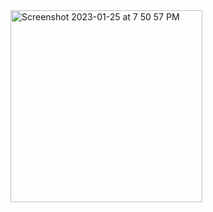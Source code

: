 <img width="307" alt="Screenshot 2023-01-25 at 7 50 57 PM" src="https://user-images.githubusercontent.com/77115883/214587986-b25d9f3a-ceea-46e3-8bcd-adcfa29f9a6d.png">
